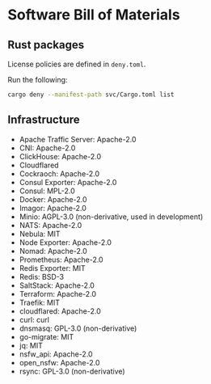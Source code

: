 # Software Bill of Materials

## Rust packages

License policies are defined in `deny.toml`.

Run the following:

```bash
cargo deny --manifest-path svc/Cargo.toml list
```

## Infrastructure

-   Apache Traffic Server: Apache-2.0
-   CNI: Apache-2.0
-   ClickHouse: Apache-2.0
-   Cloudflared
-   Cockraoch: Apache-2.0
-   Consul Exporter: Apache-2.0
-   Consul: MPL-2.0
-   Docker: Apache-2.0
-   Imagor: Apache-2.0
-   Minio: AGPL-3.0 (non-derivative, used in development)
-   NATS: Apache-2.0
-   Nebula: MIT
-   Node Exporter: Apache-2.0
-   Nomad: Apache-2.0
-   Prometheus: Apache-2.0
-   Redis Exporter: MIT
-   Redis: BSD-3
-   SaltStack: Apache-2.0
-   Terraform: Apache-2.0
-   Traefik: MIT
-   cloudflared: Apache-2.0
-   curl: curl
-   dnsmasq: GPL-3.0 (non-derivative)
-   go-migrate: MIT
-   jq: MIT
-   nsfw_api: Apache-2.0
-   open_nsfw: Apache-2.0
-   rsync: GPL-3.0 (non-derivative)
